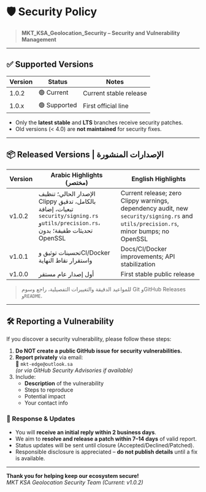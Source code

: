 # 🛡️ Security Policy

> **MKT_KSA_Geolocation_Security – Security and Vulnerability Management**

---

## ✅ Supported Versions

| Version | Status      | Notes              |
| ------- | ----------- | ------------------ |
| 1.0.2   | 🟢 Current   | Current stable release |
| 1.0.x   | 🟢 Supported | First official line |

- Only the **latest stable** and **LTS** branches receive security patches.
- Old versions (< 4.0) are **not maintained** for security fixes.

---

## 📦 Released Versions | الإصدارات المنشورة

| Version | Arabic Highlights (مختصر) | English Highlights |
| ------- | -------------------------- | ------------------ |
| v1.0.2  | الإصدار الحالي؛ تنظيف Clippy بالكامل، تدقيق تبعيات، إضافة `security/signing.rs` و`utils/precision.rs`، تحديثات طفيفة؛ بدون OpenSSL | Current release; zero Clippy warnings, dependency audit, new `security/signing.rs` and `utils/precision.rs`, minor bumps; no OpenSSL |
| v1.0.1  | تحسينات توثيق وCI/Docker واستقرار نقاط النهاية | Docs/CI/Docker improvements; API stabilization |
| v1.0.0  | أول إصدار عام مستقر | First stable public release |

> للمواعيد الدقيقة والتغييرات التفصيلية، راجع وسوم Git وGitHub Releases و`README`.

---

## 🛠️ Reporting a Vulnerability

If you discover a security vulnerability, please follow these steps:

1. **Do NOT create a public GitHub issue for security vulnerabilities.**
2. **Report privately** via email:  
   📧 `mkt-edge@outlook.sa`  
   _(or via GitHub Security Advisories if available)_
3. Include:  
   - **Description** of the vulnerability  
   - Steps to reproduce  
   - Potential impact  
   - Your contact info

### 🔔 Response & Updates

- You will **receive an initial reply within 2 business days**.
- We aim to **resolve and release a patch within 7–14 days** of valid report.
- Status updates will be sent until closure (Accepted/Declined/Patched).
- Responsible disclosure is appreciated – **do not publish details** until a fix is available.

---

**Thank you for helping keep our ecosystem secure!**  
_MKT KSA Geolocation Security Team (Current: v1.0.2)_

